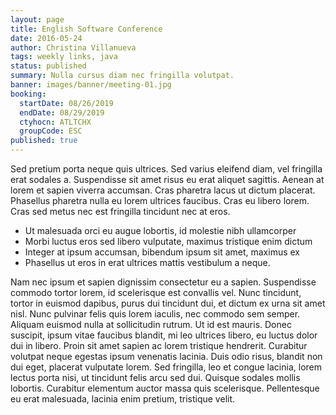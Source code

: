 ```yaml
---
layout: page
title: English Software Conference
date: 2016-05-24
author: Christina Villanueva
tags: weekly links, java
status: published
summary: Nulla cursus diam nec fringilla volutpat.
banner: images/banner/meeting-01.jpg
booking:
  startDate: 08/26/2019
  endDate: 08/29/2019
  ctyhocn: ATLTCHX
  groupCode: ESC
published: true
---
```

Sed pretium porta neque quis ultrices. Sed varius eleifend diam, vel fringilla erat sodales a. Suspendisse sit amet risus eu erat aliquet sagittis. Aenean at lorem et sapien viverra accumsan. Cras pharetra lacus ut dictum placerat. Phasellus pharetra nulla eu lorem ultrices faucibus. Cras eu libero lorem. Cras sed metus nec est fringilla tincidunt nec at eros.

* Ut malesuada orci eu augue lobortis, id molestie nibh ullamcorper
* Morbi luctus eros sed libero vulputate, maximus tristique enim dictum
* Integer at ipsum accumsan, bibendum ipsum sit amet, maximus ex
* Phasellus ut eros in erat ultrices mattis vestibulum a neque.

Nam nec ipsum et sapien dignissim consectetur eu a sapien. Suspendisse commodo tortor lorem, id scelerisque est convallis vel. Nunc tincidunt, tortor in euismod dapibus, purus dui tincidunt dui, et dictum ex urna sit amet nisl. Nunc pulvinar felis quis lorem iaculis, nec commodo sem semper. Aliquam euismod nulla at sollicitudin rutrum. Ut id est mauris. Donec suscipit, ipsum vitae faucibus blandit, mi leo ultrices libero, eu luctus dolor dui in libero. Proin sit amet sapien ac lorem tristique hendrerit. Curabitur volutpat neque egestas ipsum venenatis lacinia. Duis odio risus, blandit non dui eget, placerat vulputate lorem. Sed fringilla, leo et congue lacinia, lorem lectus porta nisi, ut tincidunt felis arcu sed dui. Quisque sodales mollis lobortis. Curabitur elementum auctor massa quis scelerisque. Pellentesque eu erat malesuada, lacinia enim pretium, tristique velit.
